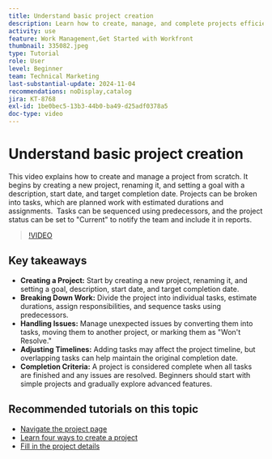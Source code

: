 ```yaml
---
title: Understand basic project creation
description: Learn how to create, manage, and complete projects efficiently, handle unexpected issues, and explore beginner-friendly tips to master essential project management features. ​
activity: use
feature: Work Management,Get Started with Workfront
thumbnail: 335082.jpeg
type: Tutorial
role: User
level: Beginner
team: Technical Marketing
last-substantial-update: 2024-11-04
recommendations: noDisplay,catalog
jira: KT-8768
exl-id: 1be0bec5-13b3-44b0-ba49-d25adf0378a5
doc-type: video
---
```

# Understand basic project creation

This video explains how to create and manage a project from scratch. ​ It begins by creating a new project, renaming it, and setting a goal with a description, start date, and target completion date. Projects can be broken into tasks, which are planned work with estimated durations and assignments. ​ Tasks can be sequenced using predecessors, and the project status can be set to "Current" to notify the team and include it in reports. ​


>[!VIDEO](https://video.tv.adobe.com/v/335082/?quality=12&learn=on&enablevpops)

## Key takeaways

* **Creating a Project:** Start by creating a new project, renaming it, and setting a goal, description, start date, and target completion date.
* **Breaking Down Work:** Divide the project into individual tasks, estimate durations, assign responsibilities, and sequence tasks using predecessors. ​
* **Handling Issues:** Manage unexpected issues by converting them into tasks, moving them to another project, or marking them as "Won't Resolve." ​
* **Adjusting Timelines:** Adding tasks may affect the project timeline, but overlapping tasks can help maintain the original completion date. ​
* **Completion Criteria:** A project is considered complete when all tasks are finished and any issues are resolved. ​ Beginners should start with simple projects and gradually explore advanced features. ​


## Recommended tutorials on this topic

* [Navigate the project page](/help/manage-work/projects/navigate-the-project-page.md)
* [Learn four ways to create a project](/help/manage-work/projects/understand-other-ways-to-create-projects.md)
* [Fill in the project details](/help/manage-work/projects/fill-in-the-project-details.md)

